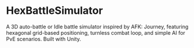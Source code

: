 # HexBattleSimulator
A 3D auto-battle or Idle battle simulator inspired by AFK: Journey, featuring hexagonal grid-based positioning, turnless combat loop, and simple AI for PvE scenarios. Built with Unity.
